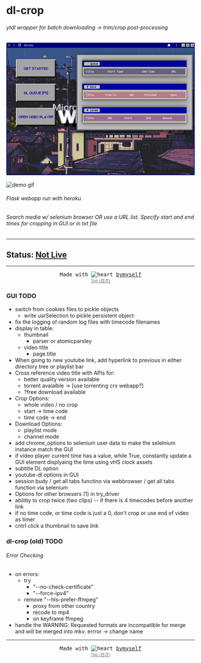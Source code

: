 
<a name="table-of-contents"/>

# dl-crop

<a name="demo"/>

###### ytdl wrapper for batch downloading -> trim/crop post-processing



![demo gui](demo/dl-crop-gui.png)


![demo gif](demo/dlcrop-demo.gif)


###### Flask webapp run with heroku


###### Search media w/ selenium browser OR use a URL list. Specify start and end times for cropping in GUI or in txt file



-------------------------------


## Status: [Not Live](https://www.bymyself.life/dl-crop)


-------------------------------

 <div align="center" style="text-align: center; font-family: monospace; allign: center">
    Made with <g-emoji class="g-emoji" alias="heart" fallback-src="https://github.githubassets.com/images/icons/emoji/unicode/2764.png">
  <img class="emoji" alt="heart" height="20" width="20" src="https://github.githubassets.com/images/icons/emoji/unicode/2764.png"></g-emoji> <a href="https://www.bymyself.life">bymyself</a>
  </div>
  
<div align="center" style="font-size: 11px; margin: 0; opacity:.6"><a href="#table-of-contents">Top (目次)</a></div> 


### GUI TODO

- switch from cookies files to pickle objects
  - write usrSelection to pickle persistent object
- fix the logging of random log files with timecode filenames
- display in table:
  - thumbnail
    - parser or atomicparsley
  - video title
    - page.title
- When going to new youtube link, add hyperlink to previous in either directory  tree or playlist bar 
- Cross reference video title with APIs for:
  - better quality version available
  - torrent avaialble -> [use torrenting crx webapp?]
  - ?free download available
- Crop Options:
  - whole video / no crop
  - start -> time code
  - time code -> end
- Download Options:
  - playlist mode
  - channel mode
- add chrome_options to selenium user data to make the selelnium instance match the GUI
- if video player current time has a value, while True, constantly update a GUI element displyaing the time using vHS clock assets
- subtitle DL option
- youtube-dl options in GUI
- session budy / get all tabs functino via webbrowser / get all tabs function via selenium
- Options for other browsers (1) in try_driver
- abilitiy to crop twice (two clips) -- if there is 4 timecodes before another link 
- if no time code, or time code is just a 0, don't crop or use end of video as timer
- cntrl click a thumbnail to save link 


### dl-crop (old) TODO

###### Error Checking
- on errors:
  - try 
    - "--no-check-certificate"
    - "--force-ipv4"
  - remove "--hls-prefer-ffmpeg"
    - proxy from other country
    - recode to mp4 
    - on keyframe ffmpeg
- handle the WARNING: Requested formats are incompatible for merge and will be merged into mkv. errror -> change name


----------------------------


  <div align="center" style="text-align: center; font-family: monospace; allign: center">
    Made with <g-emoji class="g-emoji" alias="heart" fallback-src="https://github.githubassets.com/images/icons/emoji/unicode/2764.png">
  <img class="emoji" alt="heart" height="20" width="20" src="https://github.githubassets.com/images/icons/emoji/unicode/2764.png"></g-emoji> <a href="https://www.bymyself.life">bymyself</a>
  </div>
  
<div align="center" style="font-size: 11px; margin: 0; opacity:.6"><a href="#table-of-contents">Top (目次)</a></div> 